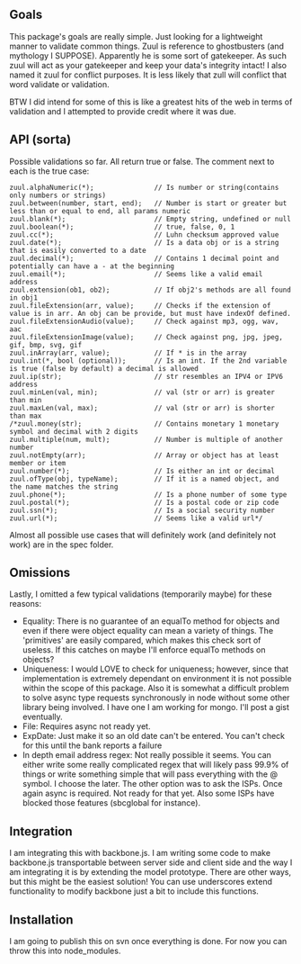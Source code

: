 Goals
----
This package's goals are really simple. Just looking for a lightweight manner to validate common things. Zuul is reference to ghostbusters (and mythology I SUPPOSE). Apparently he is some sort of gatekeeper. As such zuul will act as your gatekeeper and keep your data's integrity intact! I also named it zuul for conflict purposes. It is less likely that zull will conflict that word validate or validation.

BTW I did intend for some of this is like a greatest hits of the web in terms of validation and I attempted to provide credit where it was due.

API (sorta)
----
Possible validations so far. All return true or false. The comment next to each is the true case:

    zuul.alphaNumeric(*);               // Is number or string(contains only numbers or strings)
    zuul.between(number, start, end);   // Number is start or greater but less than or equal to end, all params numeric
    zuul.blank(*);                      // Empty string, undefined or null
    zuul.boolean(*);                    // true, false, 0, 1
    zuul.cc(*);                         // Luhn checksum approved value
    zuul.date(*);                       // Is a data obj or is a string that is easily converted to a date
    zuul.decimal(*);                    // Contains 1 decimal point and potentially can have a - at the beginning
    zuul.email(*);                      // Seems like a valid email address
    zuul.extension(ob1, ob2);           // If obj2's methods are all found in obj1
    zuul.fileExtension(arr, value);     // Checks if the extension of value is in arr. An obj can be provide, but must have indexOf defined.
    zuul.fileExtensionAudio(value);     // Check against mp3, ogg, wav, aac
    zuul.fileExtensionImage(value);     // Check against png, jpg, jpeg, gif, bmp, svg, gif
    zuul.inArray(arr, value);           // If * is in the array
    zuul.int(*, bool (optional));       // Is an int. If the 2nd variable is true (false by default) a decimal is allowed
    zuul.ip(str);                       // str resembles an IPV4 or IPV6 address
    zuul.minLen(val, min);              // val (str or arr) is greater than min
    zuul.maxLen(val, max);              // val (str or arr) is shorter than max
    /*zuul.money(str);                  // Contains monetary 1 monetary symbol and decimal with 2 digits
    zuul.multiple(num, mult);           // Number is multiple of another number
    zuul.notEmpty(arr);                 // Array or object has at least member or item
    zuul.number(*);                     // Is either an int or decimal
    zuul.ofType(obj, typeName);         // If it is a named object, and the name matches the string
    zuul.phone(*);                      // Is a phone number of some type
    zuul.postal(*);                     // Is a postal code or zip code
    zuul.ssn(*);                        // Is a social security number
    zuul.url(*);                        // Seems like a valid url*/

Almost all possible use cases that will definitely work (and definitely not work) are in the spec folder.

Omissions
----
Lastly, I omitted a few typical validations (temporarily maybe) for these reasons:

- Equality: There is no guarantee of an equalTo method for objects and even if there were object equality can mean a variety of things. The 'primitives' are easily compared, which makes this check sort of useless. If this catches on maybe I'll enforce equalTo methods on objects?
- Uniqueness: I would LOVE to check for uniqueness; however, since that implementation is extremely dependant on environment it is not possible within the scope of this package. Also it is somewhat a difficult problem to solve async type requests synchronously in node without some other library being involved. I have one I am working for mongo. I'll post a gist eventually.
- File: Requires async not ready yet.
- ExpDate: Just make it so an old date can't be entered. You can't check for this until the bank reports a failure
- In depth email address regex: Not really possible it seems. You can either write some really complicated regex that will likely pass 99.9% of things or write something simple that will pass everything with the @ symbol. I choose the later. The other option was to ask the ISPs. Once again async is required. Not ready for that yet. Also some ISPs have blocked those features (sbcglobal for instance).

Integration
----
I am integrating this with backbone.js. I am writing some code to make backbone.js transportable between server side and client side and the way I am integrating it is by extending the model prototype. There are other ways, but this might be the easiest solution! You can use underscores extend functionality to modify backbone just a bit to include this functions.

Installation
----
I am going to publish this on svn once everything is done. For now you can throw this into node_modules.
